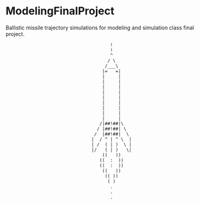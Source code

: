 # ModelingFinalProject
Ballistic missile trajectory simulations for modeling and simulation class final project.

                                           !
                                           !
                                           ^
                                          / \
                                         /___\
                                        |=   =|
                                        |     |
                                        |     |
                                        |     |
                                        |     |
                                        |     |
                                        |     |
                                        |     |
                                        |     |
                                        |     |
                                       /|##!##|\
                                      / |##!##| \
                                     /  |##!##|  \
                                    |  / ^ | ^ \  |
                                    | /  ( | )  \ |
                                    |/   ( | )   \|
                                        ((   ))
                                       ((  :  ))
                                       ((  :  ))
                                        ((   ))
                                         (( ))
                                          ( )
                                           .
                                           .
                                           .                                                 
